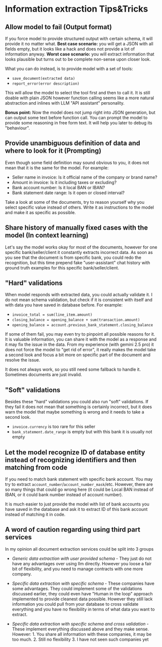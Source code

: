 # Information extraction Tips&Tricks

## Allow model to fail (Output format)

If you force model to provide structured output with certain schema, it will provide it no matter what. 
**Best case scenario:** you will get a JSON with all fields empty, but it looks like a hack and does not provide a lot of information anyway. **Worst case scenario:** you will extract information that looks plausible but turns out to be complete non-sense upon closer look.

What you can do instead, is to provide model with a set of tools:
- `save_document(extracted data)`
- `report_error(error description)`

This will allow the model to select the tool first and then to call it. It is still doable with plain JSON however function calling seems like a more natural abstraction and inlines with LLM "API assistant" personality.

**Bonus point:** Now the model does not jump right into JSON generation, but can output some text before function call. You can prompt the model to provide some reasoning in free form text. It will help you later to debug its "behaviour".


## Provide unambiguous definition of data and where to look for it (Prompting)

Even though some field definition may sound obvious to you, it does not mean that it is the same for the model. For example:

- Seller name in invoice: Is it official name of the company or brand name?
- Amount in invoice: Is it including taxes or excluding?
- Bank account number: Is it local BAN or IBAN?
- Bank statement date range: Is it open or closed interval?

Take a look at some of the documents, try to reason yourself why you select specific value instead of others. Write it as instructions to the model and make it as specific as possible.

## Share history of manually fixed cases with the model (In context learning)

Let's say the model works okay for most of the documents, however for one specific bank/seller/client it constantly extracts incorrect data. As soon as you see that the document is from specific bank, you could redo the recognition, but this time prepend fake "user-assistant" chat history with ground truth examples for this specific bank/seller/client. 

## "Hard" validations

When model responds with extracted data, you could actually validate it. I do not mean schema validation, but check if it is consistent with itself and with data you have saved in database before. For example:

- `invoice_total = sum(line_item.amount)`
- `closing_balance = opening_balance + sum(transaction.amount)`
- `opening_balance = account.previous_bank_statement.closing_balance`

If some of them fail, you may even try to pinpoint all possible reasons for it. It is valuable information, you can share it with the model as a response and it may fix the issue in the data. From my experience (with gemini 2.5 pro) it does not force the model to "get rid of error", it really makes the model take a second look and focus a bit more on specific part of the document and resolve the issue.

It does not always work, so you still need some fallback to handle it. Sometimes documents are just invalid.

## "Soft" validations

Besides these "hard" validations you could also run "soft" validations. If they fail it does not mean that something is certainly incorrect, but it does warn the model that maybe something is wrong and it needs to take a second look.

- `invoice.currency` is too rare for this seller
- `bank_statement.date_range` is empty but with this bank it is usually not empty

## Let the model recognize ID of database entity instead of recognizing identifiers and then matching from code

If you need to match bank statement with specific bank account. You may try to extract `account_number`/`account_number_mask`/etc. However, there are so many things that could go wrong here (it could be Local BAN instead of IBAN, or it could bank number instead of account number).

It is much easier to just provide the model with list of bank accounts you have saved in the database and ask it to extract ID of this bank account instead of matching it in code.

## A word of caution regarding using third part services

In my opinion all document extraction services could be split into 3 groups

- *Generic data extraction with user provided schema* - They just do not have any advantages over using llm directly. However you loose a fair bit of flexibility, and you need to manage contracts with one more company.

- *Specific data extraction with specific schema* - These companies have some advantages. They could implement some of the validations discussed earlier, they could even have "Human in the loop" approach implemented to provide cleanest data possible. However they still lack information you could pull from your database to cross validate everything and you have no flexibility in terms of what data you want to extract.

- *Specific data extraction with specific schema and cross validation* - These implement everything discussed above and they make sense. However: 1. You share all information with these companies, it may be too much. 2. Still no flexibility 3. I have not seen such companies yet
  
